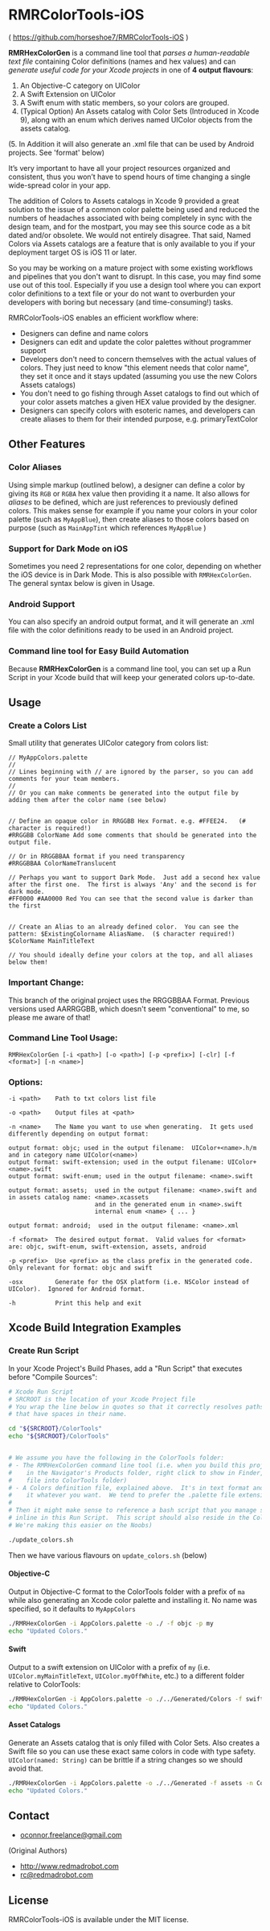 # RMRColorTools-iOS

( https://github.com/horseshoe7/RMRColorTools-iOS )

**RMRHexColorGen** is a command line tool that *parses a human-readable text file* containing Color definitions (names and hex values) and can *generate useful code for your Xcode projects* in one of **4 output flavours**:

1.  An Objective-C category on UIColor
2.  A Swift Extension on UIColor
3.  A Swift enum with static members, so your colors are grouped.
4.  (Typical Option) An Assets catalog with Color Sets  (Introduced in Xcode 9), along with an enum which derives named UIColor objects from the assets catalog. 

(5.  In Addition it will also generate an .xml file that can be used by Android projects.   See 'format' below)

It’s very important to have all your project resources organized and consistent, thus you won’t have to spend hours of time changing a single wide-spread color in your app.

The addition of Colors to Assets catalogs in Xcode 9 provided a great solution to the issue of a common color palette being used and reduced the numbers of headaches associated with being completely in sync with the design team, and for the mostpart, you may see this source code as a bit dated and/or obsolete.  We would not entirely disagree.  That said, Named Colors via Assets catalogs are a feature that is only available to you if your deployment target OS is iOS 11 or later.

So you may be working on a mature project with some existing workflows and pipelines that you don't want to disrupt.  In this case, you may find some use out of this tool.  Especially if you use a design tool where you can export color definitions to a text file or your do not want to overburden your developers with boring but necessary (and time-consuming!) tasks.

RMRColorTools-iOS enables an efficient workflow where:

- Designers can define and name colors
- Designers can edit and update the color palettes without programmer support
- Developers don't need to concern themselves with the actual values of colors.  They just need to know "this element needs that color name", they set it once and it stays updated (assuming you use the new Colors Assets catalogs)
- You don't need to go fishing through Asset catalogs to find out which of your color assets matches a given HEX value provided by the designer.
- Designers can specify colors with esoteric names, and developers can create aliases to them for their intended purpose, e.g. primaryTextColor

## Other Features

### Color Aliases 
Using simple markup (outlined below), a designer can define a color by giving its `RGB` or `RGBA` hex value then providing it a name.  It also allows for *aliases* to be defined, which are just references to previously defined colors.  This makes sense for example if you name your colors in your color palette (such as `MyAppBlue`), then create aliases to those colors based on purpose (such as `MainAppTint` which references `MyAppBlue` )

### Support for Dark Mode on iOS

Sometimes you need 2 representations for one color, depending on whether the iOS device is in Dark Mode.  This is also possible with `RMRHexColorGen`.  The general syntax below is given in Usage.  

### Android Support
You can also specify an android output format, and it will generate an .xml file with the color definitions ready to be used in an Android project.

### Command line tool for Easy Build Automation

Because **RMRHexColorGen** is a command line tool, you can set up a Run Script in your Xcode build that will keep your generated colors up-to-date.

## Usage

### Create a Colors List

Small utility that generates UIColor category from colors list:
```
// MyAppColors.palette
//
// Lines beginning with // are ignored by the parser, so you can add comments for your team members.
//
// Or you can make comments be generated into the output file by adding them after the color name (see below)


// Define an opaque color in RRGGBB Hex Format. e.g. #FFEE24.   (# character is required!)
#RRGGBB ColorName Add some comments that should be generated into the output file.

// Or in RRGGBBAA format if you need transparency
#RRGGBBAA ColorNameTranslucent

// Perhaps you want to support Dark Mode.  Just add a second hex value after the first one.  The first is always 'Any' and the second is for dark mode.
#FF0000 #AA0000 Red You can see that the second value is darker than the first


// Create an Alias to an already defined color.  You can see the pattern: $ExistingColorname AliasName.  ($ character required!)
$ColorName MainTitleText

// You should ideally define your colors at the top, and all aliases below them!

```


### Important Change:  

This branch of the original project uses the RRGGBBAA Format.  Previous versions used AARRGGBB, which doesn't seem "conventional" to me, so please me aware of that!


### Command Line Tool Usage:
```
RMRHexColorGen [-i <path>] [-o <path>] [-p <prefix>] [-clr] [-f <format>] [-n <name>]
```

### Options:
```
-i <path>    Path to txt colors list file

-o <path>    Output files at <path>

-n <name>    The Name you want to use when generating.  It gets used differently depending on output format:

output format: objc; used in the output filename:  UIColor+<name>.h/m and in category name UIColor(<name>)
output format: swift-extension; used in the output filename: UIColor+<name>.swift
output format: swift-enum; used in the output filename: <name>.swift

output format: assets;  used in the output filename: <name>.swift and in assets catalog name: <name>.xcassets
                        and in the generated enum in <name>.swift
                        internal enum <name> { ... }
                        
output format: android;  used in the output filename: <name>.xml
            
-f <format>  The desired output format.  Valid values for <format> are: objc, swift-enum, swift-extension, assets, android

-p <prefix>  Use <prefix> as the class prefix in the generated code.  Only relevant for format: objc and swift

-osx         Generate for the OSX platform (i.e. NSColor instead of UIColor).  Ignored for Android format. 

-h           Print this help and exit
```


## Xcode Build Integration Examples

### Create Run Script

In your Xcode Project's Build Phases, add a "Run Script" that executes before "Compile Sources":

```bash
# Xcode Run Script
# SRCROOT is the location of your Xcode Project file
# You wrap the line below in quotes so that it correctly resolves paths 
# that have spaces in their name.

cd "${SRCROOT}/ColorTools"
echo "${SRCROOT}/ColorTools"


# We assume you have the following in the ColorTools folder:
# - The RMRHexColorGen command line tool (i.e. when you build this project in Xcode, 
#    in the Navigator's Products folder, right click to show in Finder, then copy that 
#    file into ColorTools folder)
# - A Colors definition file, explained above.  It's in text format and you can call 
#    it whatever you want.  We tend to prefer the .palette file extension.  So call it AppColors.palette
#
# Then it might make sense to reference a bash script that you manage separately, or you can put that 
# inline in this Run Script.  This script should also reside in the ColorTools folder (or wherever.  
# We're making this easier on the Noobs)

./update_colors.sh
```

Then we have various flavours on `update_colors.sh`  (below)

#### Objective-C

Output in Objective-C format to the ColorTools folder with a prefix of `ma` while also generating an Xcode color palette and installing it.   No name was specified, so it defaults to `MyAppColors`

```bash
./RMRHexColorGen -i AppColors.palette -o ./ -f objc -p my
echo "Updated Colors."
```

#### Swift

Output to a swift extension on UIColor with a prefix of `my` (i.e. `UIColor.myMainTitleText`, `UIColor.myOffWhite`, etc.) to a different folder relative to ColorTools:

```bash
./RMRHexColorGen -i AppColors.palette -o ./../Generated/Colors -f swift-extension -p my -n AppColors
echo "Updated Colors."
```

#### Asset Catalogs

Generate an Assets catalog that is only filled with Color Sets.  Also creates a Swift file so you can use these exact same colors in code with type safety.  `UIColor(named: String)` can be brittle if a string changes so we should avoid that.

```bash
./RMRHexColorGen -i AppColors.palette -o ./../Generated -f assets -n ColorAssets
echo "Updated Colors."
```



## Contact
* oconnor.freelance@gmail.com

(Original Authors)
* http://www.redmadrobot.com
* rc@redmadrobot.com



## License

RMRColorTools-iOS is available under the MIT license.
